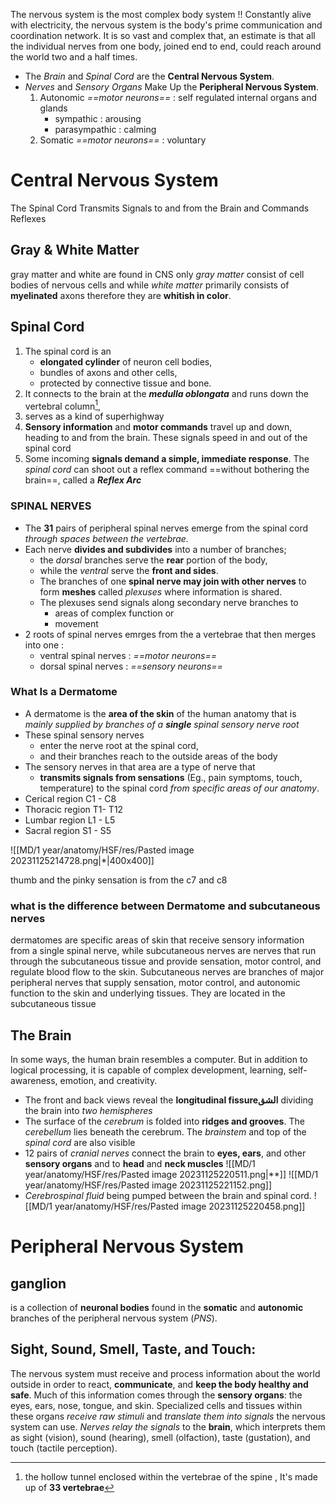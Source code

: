 The nervous system is the most complex body system !! Constantly alive with electricity, the nervous system is the body's prime communication and coordination network.
It is so vast and complex that, an estimate is that all the individual nerves from one body, joined end to end, could reach around the world two and a half times.
- The *Brain* and *Spinal Cord* are the **Central Nervous System**.
- *Nerves* and *Sensory Organs* Make Up the **Peripheral Nervous System**. 
	1. Autonomic  *==motor neurons==* : self regulated internal organs and glands 
		- sympathic : arousing
		- parasympathic : calming
	2. Somatic  *==motor neurons==* : voluntary  

# Central Nervous System 
The Spinal Cord Transmits Signals to and from the Brain and Commands Reflexes
## Gray & White Matter 
gray matter and white are found in CNS only 
*gray matter* consist of cell bodies of nervous cells and while *white matter* primarily consists of **myelinated** axons therefore they are **whitish in color**.
## Spinal Cord 

1. The spinal cord is an 
	- **elongated cylinder** of neuron cell bodies, 
	- bundles of axons and other cells, 
	- protected by connective tissue and bone.
1. It connects to the brain at the ***medulla oblongata*** and runs down the vertebral column[^1], 
2. serves as a kind of superhighway
3. **Sensory information** and **motor commands** travel up and down, heading to and from the brain. These signals speed in and out of the spinal cord 
4. Some incoming **signals demand a simple, immediate response**. The *spinal cord* can shoot out a reflex command ==without bothering the brain==, called a ***Reflex Arc***

[^1]:the hollow tunnel enclosed within the vertebrae of the spine , It's made up of **33 vertebrae**

### SPINAL NERVES 
- The **31** pairs of peripheral spinal nerves emerge from the spinal cord *through spaces between the vertebrae.*
- Each nerve **divides and subdivides** into a number of branches; 
	- the *dorsal* branches serve the **rear** portion of the body, 
	- while the *ventral* serve the **front and sides**. 
	- The branches of one **spinal nerve may join with other nerves** to form **meshes** called *plexuses* where information is shared. 
	- The plexuses send signals along secondary nerve branches to
		- areas of complex function or 
		- movement 
- 2 roots of spinal nerves emrges from the a vertebrae that then merges into one : 
	- ventral spinal nerves  : *==motor neurons==*   
	- dorsal spinal nerves   : *==sensory neurons==* 

### What Is a Dermatome 
- A dermatome is the **area of the skin** of the human anatomy that is *mainly supplied by branches of a **single** spinal sensory nerve root*
- These spinal sensory nerves 
	- enter the nerve root at the spinal cord, 
	- and their branches reach to the outside areas of the body
- The sensory nerves in that area are a type of nerve that
	- **transmits signals from sensations** (Eg., pain symptoms, touch, temperature) to the spinal cord *from specific areas of our anatomy*.
- Cerical region C1 - C8
- Thoracic region  T1- T12
- Lumbar  region  L1 - L5
- Sacral region  S1 - S5

![[MD/1 year/anatomy/HSF/res/Pasted image 20231125214728.png|*|400x400]]

thumb  and the pinky sensation is from the c7 and c8 

### what is the difference between Dermatome and subcutaneous nerves 
dermatomes are specific areas of skin that receive sensory information from a single spinal nerve, while subcutaneous nerves are nerves that run through the subcutaneous tissue and provide sensation, motor control, and regulate blood flow to the skin.
Subcutaneous nerves are branches of major peripheral nerves that supply sensation, motor control, and autonomic function to the skin and underlying tissues. They are located in the subcutaneous tissue


##  The Brain 
In some ways, the human brain resembles a computer. But in addition to logical processing, it is capable of complex development, learning, self-awareness, emotion, and creativity.
- The front and back views reveal the **longitudinal fissureالشق** dividing the brain into *two hemispheres* 
- The surface of the *cerebrum* is folded into **ridges and grooves**. The *cerebellum* lies beneath the cerebrum. The *brainstem* and top of the *spinal cord* are also visible
- 12 pairs of *cranial nerves* connect the brain to **eyes, ears**, and other **sensory organs** and to **head** and **neck muscles** 
![[MD/1 year/anatomy/HSF/res/Pasted image 20231125220511.png|**]]
![[MD/1 year/anatomy/HSF/res/Pasted image 20231125221152.png]]
- *Cerebrospinal fluid* being pumped between the brain and spinal cord. 
![[MD/1 year/anatomy/HSF/res/Pasted image 20231125220458.png]]

# Peripheral Nervous System 
## ganglion
is a collection of **neuronal bodies** found in the **somatic** and **autonomic** branches of the peripheral nervous system (*PNS*).

## Sight, Sound, Smell, Taste, and Touch:
The nervous system must receive and process information about the world outside in order to react, **communicate**, and **keep the body healthy and safe**. Much of this information comes through the **sensory organs**: the eyes, ears, nose, tongue, and skin.
Specialized cells and tissues within these organs *receive raw stimuli* and *translate them into signals* the nervous system can use. *Nerves relay the signals* to the **brain**, which interprets them as sight (vision), sound (hearing), smell (olfaction), taste (gustation), and touch (tactile perception).